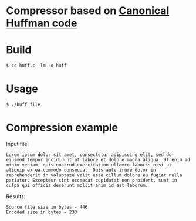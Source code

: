 # Compressor based on [Canonical Huffman code](https://en.wikipedia.org/wiki/Canonical_Huffman_code)
# Build
```
$ cc huff.c -lm -o huff
``` 
# Usage
```
$ ./huff file
```
# Compression example
Input file:
```
Lorem ipsum dolor sit amet, consectetur adipiscing elit, sed do eiusmod tempor incididunt ut labore et dolore magna aliqua. Ut enim ad minim veniam, quis nostrud exercitation ullamco laboris nisi ut aliquip ex ea commodo consequat. Duis aute irure dolor in reprehenderit in voluptate velit esse cillum dolore eu fugiat nulla pariatur. Excepteur sint occaecat cupidatat non proident, sunt in culpa qui officia deserunt mollit anim id est laborum.
```
Results:
```
Source file size in bytes - 446
Encoded size in bytes - 233
```
